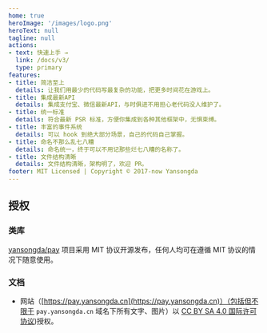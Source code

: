 ```yaml
---
home: true
heroImage: '/images/logo.png'
heroText: null
tagline: null
actions:
- text: 快速上手 →
  link: /docs/v3/
  type: primary
features:
- title: 简洁至上
  details: 让我们用最少的代码写最复杂的功能，把更多时间花在游戏上。
- title: 集成最新API
  details: 集成支付宝、微信最新API，与时俱进不用担心老代码没人维护了。
- title: 统一标准
  details: 符合最新 PSR 标准，方便你集成到各种其他框架中，无惧束缚。
- title: 丰富的事件系统
  details: 可以 hook 到绝大部分场景，自己的代码自己掌握。
- title: 命名不那么乱七八糟
  details: 命名统一，终于可以不用记那些烂七八糟的名称了。
- title: 文件结构清晰
  details: 文件结构清晰，架构明了，欢迎 PR。
footer: MIT Licensed | Copyright © 2017-now Yansongda
---
```


## 授权

### 类库

[yansongda/pay](https://github.com/yansongda/pay) 项目采用 MIT 协议开源发布，任何人均可在遵循 MIT 协议的情况下随意使用。

### 文档

- 网站（[https://pay.yansongda.cn](https://pay.yansongda.cn)）（包括但不限于 `pay.yansongda.cn` 域名下所有文字、图片）以 [CC BY SA 4.0 国际许可协议](https://creativecommons.org/licenses/by/4.0/deed.zh))授权。
